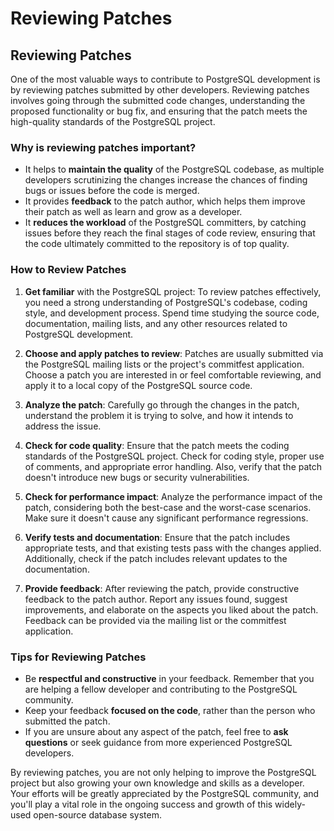 # Reviewing Patches

## Reviewing Patches

One of the most valuable ways to contribute to PostgreSQL development is by reviewing patches submitted by other developers. Reviewing patches involves going through the submitted code changes, understanding the proposed functionality or bug fix, and ensuring that the patch meets the high-quality standards of the PostgreSQL project.

### Why is reviewing patches important?

- It helps to **maintain the quality** of the PostgreSQL codebase, as multiple developers scrutinizing the changes increase the chances of finding bugs or issues before the code is merged.
- It provides **feedback** to the patch author, which helps them improve their patch as well as learn and grow as a developer.
- It **reduces the workload** of the PostgreSQL committers, by catching issues before they reach the final stages of code review, ensuring that the code ultimately committed to the repository is of top quality.

### How to Review Patches

1. **Get familiar** with the PostgreSQL project: To review patches effectively, you need a strong understanding of PostgreSQL's codebase, coding style, and development process. Spend time studying the source code, documentation, mailing lists, and any other resources related to PostgreSQL development.

2. **Choose and apply patches to review**: Patches are usually submitted via the PostgreSQL mailing lists or the project's commitfest application. Choose a patch you are interested in or feel comfortable reviewing, and apply it to a local copy of the PostgreSQL source code.

3. **Analyze the patch**: Carefully go through the changes in the patch, understand the problem it is trying to solve, and how it intends to address the issue.

4. **Check for code quality**: Ensure that the patch meets the coding standards of the PostgreSQL project. Check for coding style, proper use of comments, and appropriate error handling. Also, verify that the patch doesn't introduce new bugs or security vulnerabilities.

5. **Check for performance impact**: Analyze the performance impact of the patch, considering both the best-case and the worst-case scenarios. Make sure it doesn't cause any significant performance regressions.

6. **Verify tests and documentation**: Ensure that the patch includes appropriate tests, and that existing tests pass with the changes applied. Additionally, check if the patch includes relevant updates to the documentation.

7. **Provide feedback**: After reviewing the patch, provide constructive feedback to the patch author. Report any issues found, suggest improvements, and elaborate on the aspects you liked about the patch. Feedback can be provided via the mailing list or the commitfest application.

### Tips for Reviewing Patches

- Be **respectful and constructive** in your feedback. Remember that you are helping a fellow developer and contributing to the PostgreSQL community.
- Keep your feedback **focused on the code**, rather than the person who submitted the patch.
- If you are unsure about any aspect of the patch, feel free to **ask questions** or seek guidance from more experienced PostgreSQL developers.

By reviewing patches, you are not only helping to improve the PostgreSQL project but also growing your own knowledge and skills as a developer. Your efforts will be greatly appreciated by the PostgreSQL community, and you'll play a vital role in the ongoing success and growth of this widely-used open-source database system.